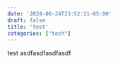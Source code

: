 ```yaml
---
date: '2024-06-24T23:52:31-05:00'
draft: false
title: 'test'
categories: ["tech"]
---
```


test asdfasdfasdfasdf
